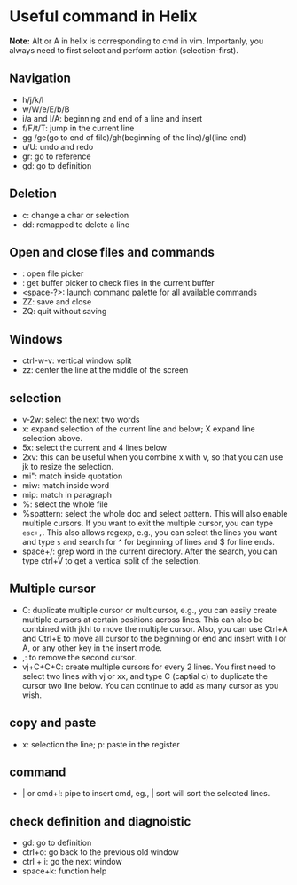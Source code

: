 # Useful command in Helix

**Note:** Alt or A in helix is corresponding to cmd in vim. Importanly, you always need to first select and perform action (selection-first).

## Navigation

- h/j/k/l
- w/W/e/E/b/B
- i/a and I/A: beginning and end of a line and insert
- f/F/t/T: jump in the current line
- gg /ge(go to end of file)/gh(beginning of the line)/gl(line end)
- u/U: undo and redo
- gr: go to reference
- gd: go to definition

## Deletion 

- c: change a char or selection
- dd: remapped to delete a line

## Open and close files and commands

- <space-f>: open file picker
- <space-b>: get buffer picker to check files in the current buffer
- <space-?>: launch command palette for all available commands
- ZZ: save and close
- ZQ: quit without saving

## Windows

- ctrl-w-v: vertical window split
- zz: center the line at the middle of the screen

## selection

- v-2w: select the next two words
- x: expand selection of the current line and below; X expand line selection above.
- 5x: select the current and 4 lines below
- 2xv: this can be useful when you combine x with v, so that you can use jk to resize the selection.
- mi": match inside quotation
- miw: match inside word
- mip: match in paragraph
- %: select the whole file
- %spattern: select the whole doc and select pattern. This will also enable multiple cursors. If you want to exit the multiple cursor, you can type `esc+,`. This also allows regexp, e.g., you can select the lines you want and type `s` and search for ^ for beginning of lines and $ for line ends.
- space+/: grep word in the current directory. After the search, you can type ctrl+V to get a vertical split of the selection.

## Multiple cursor

- C: duplicate multiple cursor or multicursor, e.g., you can easily create multiple cursors at certain positions across lines. This can also be combined with jkhl to move the multiple cursor. Also, you can use Ctrl+A and Ctrl+E to move all cursor to the beginning or end and insert with I or A, or any other key in the insert mode. 
- ,: to remove the second cursor.
- vj+C+C+C: create multiple cursors for every 2 lines. You first need to select two lines with vj or xx, and type C (captial c) to duplicate the cursor two line below. You can continue to add as many cursor as you wish.

## copy and paste

- x: selection the line; p: paste in the register

## command

- | or cmd+!: pipe to insert cmd, eg., | sort will sort the selected lines.

## check definition and diagnoistic

- gd: go to definition
- ctrl+o: go back to the previous old window
- ctrl + i: go the next window
- space+k: function help
